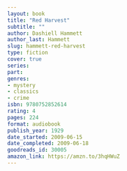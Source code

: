 ```yaml
---
layout: book
title: "Red Harvest"
subtitle: ""
author: Dashiell Hammett
author_last: Hammett
slug: hammett-red-harvest
type: fiction
cover: true
series: 
part: 
genres:
- mystery
- classics
- crime
isbn: 9780752852614
rating: 4
pages: 224
format: audiobook
publish_year: 1929
date_started: 2009-06-15
date_completed: 2009-06-18
goodreads_id: 30005
amazon_link: https://amzn.to/3hqHWuZ
---
```

